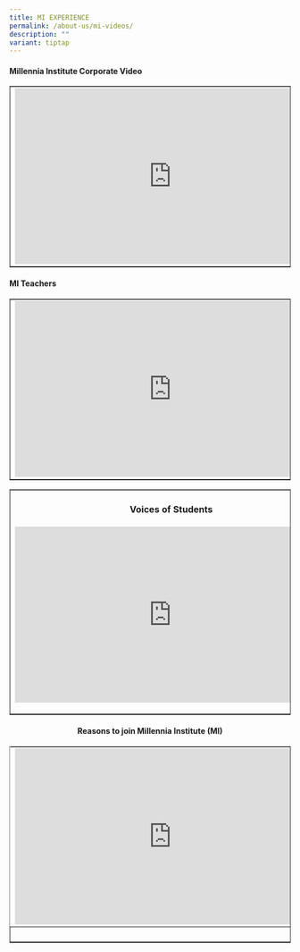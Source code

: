 ```yaml
---
title: MI EXPERIENCE
permalink: /about-us/mi-videos/
description: ""
variant: tiptap
---
```

<h4><strong>Millennia Institute Corporate Video</strong></h4>
<table style="border-collapse: collapse; width: 100%;" border="1">
<tbody>
<tr>
<td><iframe allowfullscreen="" allow="accelerometer; autoplay; clipboard-write; encrypted-media; gyroscope; picture-in-picture; web-share" frameborder="0" title="YouTube video player" src="https://www.youtube.com/embed/Wjt3FtojvFs" height="315" width="560"></iframe></td></tr></tbody></table>

<h4><strong>MI Teachers</strong></h4>
<table style="border-collapse: collapse; width: 100%;" border="1">
<tbody>
<tr>
<td><iframe width="560" height="315" src="https://www.youtube.com/embed/n4TYjyynEok" title="YouTube video player" frameborder="0" allow="accelerometer; autoplay; clipboard-write; encrypted-media; gyroscope; picture-in-picture; web-share" allowfullscreen=""></iframe></td></tr></tbody></table>

<table style="border-collapse: collapse; width: 100%;" border="1">
<tbody>
<tr>
<td style="width: 50%; text-align: center;">
<h4><strong>Voices of Students</strong></h4>
<p> <iframe width="560" height="315" src="https://www.youtube.com/embed/6ZyyBCblMbQ" title="YouTube video player" frameborder="0" allow="accelerometer; autoplay; clipboard-write; encrypted-media; gyroscope; picture-in-picture; web-share" allowfullscreen=""></iframe> </p>
</td><td style="width: 50%; text-align: center;">
<h4><strong>Defying the Odds</strong></h4>
<p> <iframe width="560" height="315" src="https://www.youtube.com/embed/LV3wOXCzsMc" title="YouTube video player" frameborder="0" allow="accelerometer; autoplay; clipboard-write; encrypted-media; gyroscope; picture-in-picture; web-share" allowfullscreen=""></iframe> </p>
</td></tr>
</tbody>
</table>
<h4 style="text-align: center;"><strong>Reasons to join Millennia Institute (MI)</strong></h4>
<table style="border-collapse: collapse; width: 100%;" border="1">
<tbody>
<tr>
<td style="width: 100%; border:0px;"><iframe allowfullscreen="" allow="accelerometer; autoplay; clipboard-write; encrypted-media; gyroscope; picture-in-picture; web-share" frameborder="0" title="YouTube video player" src="https://www.youtube.com/embed/videoseries?list=PLHXLwozKtqOG0JLKVNqHg7EQrrOuD32s3" height="315" width="560"></iframe></td>
</tr>
<tr>
<td style="width: 50%;">&nbsp;</td>
<td style="width: 50%;">&nbsp;</td>
</tr>
</tbody>
</table>